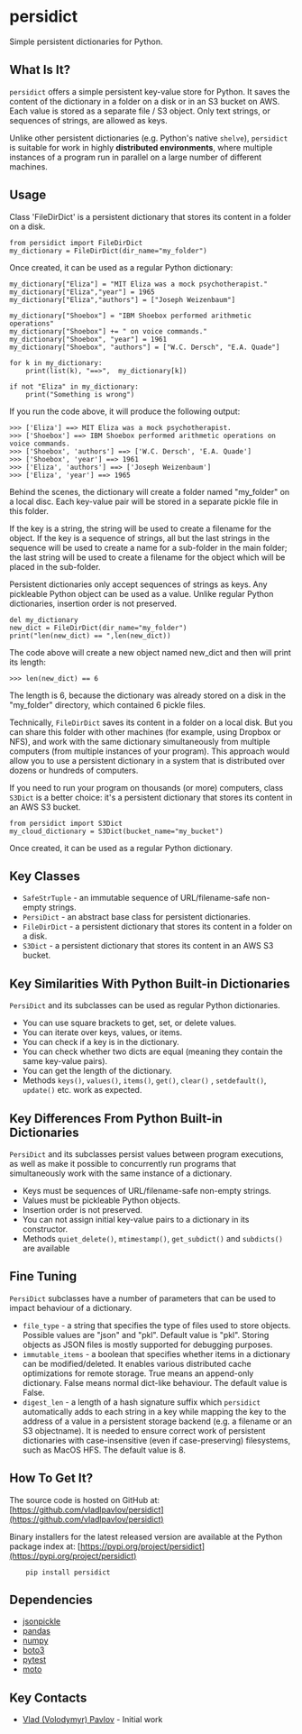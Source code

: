 # persidict

Simple persistent dictionaries for Python.

## What Is It?

`persidict` offers a simple persistent key-value store for Python. 
It saves the content of the dictionary in a folder on a disk 
or in an S3 bucket on AWS. Each value is stored as a separate file / S3 object.
Only text strings, or sequences of strings, are allowed as keys.

Unlike other persistent dictionaries (e.g. Python's native `shelve`), 
`persidict` is suitable for work in highly **distributed environments**, 
where multiple instances of a program run in parallel on 
a large number of different machines.

## Usage
Class 'FileDirDict' is a persistent dictionary that stores its content 
in a folder on a disk.

    from persidict import FileDirDict    
    my_dictionary = FileDirDict(dir_name="my_folder")

Once created, it can be used as a regular Python dictionary:

    my_dictionary["Eliza"] = "MIT Eliza was a mock psychotherapist."
    my_dictionary["Eliza","year"] = 1965
    my_dictionary["Eliza","authors"] = ["Joseph Weizenbaum"]
    
    my_dictionary["Shoebox"] = "IBM Shoebox performed arithmetic operations"
    my_dictionary["Shoebox"] += " on voice commands."
    my_dictionary["Shoebox", "year"] = 1961
    my_dictionary["Shoebox", "authors"] = ["W.C. Dersch", "E.A. Quade"]

    for k in my_dictionary:
        print(list(k), "==>",  my_dictionary[k])

    if not "Eliza" in my_dictionary:
        print("Something is wrong")

If you run the code above, it will produce the following output:

    >>> ['Eliza'] ==> MIT Eliza was a mock psychotherapist.
    >>> ['Shoebox'] ==> IBM Shoebox performed arithmetic operations on voice commands.
    >>> ['Shoebox', 'authors'] ==> ['W.C. Dersch', 'E.A. Quade']
    >>> ['Shoebox', 'year'] ==> 1961
    >>> ['Eliza', 'authors'] ==> ['Joseph Weizenbaum']
    >>> ['Eliza', 'year'] ==> 1965

Behind the scenes, the dictionary will create a folder named "my_folder" 
on a local disc. Each key-value pair will be stored in a separate pickle file 
in this folder. 

If the key is a string, the string will be used to create 
a filename for the object. If the key is a sequence of strings, 
all but the last strings in the sequence will be used to create a name 
for a sub-folder in the main folder; 
the last string will be used to create a filename for the object 
which will be placed in the sub-folder.

Persistent dictionaries only accept sequences 
of strings as keys. Any pickleable Python object can be used as a value. 
Unlike regular Python dictionaries, insertion order is not preserved.

    del my_dictionary
    new_dict = FileDirDict(dir_name="my_folder")
    print("len(new_dict) == ",len(new_dict))

The code above will create a new object named new_dict and then will
print its length: 

    >>> len(new_dict) == 6

The length is 6, because the dictionary was already stored on a disk 
in the "my_folder" directory, which contained 6 pickle files.

Technically, `FileDirDict` saves its content in a folder on a local disk. 
But you can share this folder with other machines 
(for example, using Dropbox or NFS), and work with the same dictionary 
simultaneously from multiple computers (from multiple instances of your program). 
This approach would allow you to use a persistent dictionary in 
a system that is distributed over dozens or hundreds of computers.

If you need to run your program on thousands (or more) computers, 
class `S3Dict` is a better choice: it's a persistent dictionary that 
stores its content in an AWS S3 bucket.

    from persidict import S3Dict
    my_cloud_dictionary = S3Dict(bucket_name="my_bucket")

Once created, it can be used as a regular Python dictionary.

## Key Classes

* `SafeStrTuple` - an immutable sequence of URL/filename-safe non-empty strings.
* `PersiDict` - an abstract base class for persistent dictionaries. 
* `FileDirDict` - a persistent dictionary that stores its content 
in a folder on a disk.
* `S3Dict` - a persistent dictionary that stores its content 
in an AWS S3 bucket.

## Key Similarities With Python Built-in Dictionaries

`PersiDict` and its subclasses can be used as regular Python dictionaries. 

* You can use square brackets to get, set, or delete values. 
* You can iterate over keys, values, or items. 
* You can check if a key is in the dictionary. 
* You can check whether two dicts are equal
(meaning they contain the same key-value pairs).
* You can get the length of the dictionary.
* Methods `keys()`, `values()`, `items()`, `get()`, `clear()`
, `setdefault()`, `update()` etc. work as expected.

## Key Differences From Python Built-in Dictionaries

`PersiDict` and its subclasses persist values between program executions, 
as well as make it possible to concurrently run programs 
that simultaneously work with the same instance of a dictionary.

* Keys must be sequences of URL/filename-safe non-empty strings.
* Values must be pickleable Python objects.
* Insertion order is not preserved.
* You can not assign initial key-value pairs to a dictionary in its constructor.
* Methods `quiet_delete()`, `mtimestamp()`, `get_subdict()` and `subdicts()` 
are available

## Fine Tuning

`PersiDict` subclasses have a number of parameters that can be used 
to impact behaviour of a dictionary. 

* `file_type` - a string that specifies the type of files used to store objects.
Possible values are "json" and "pkl". Default value is "pkl". 
Storing objects as JSON files is mostly supported for debugging purposes.
* `immutable_items` - a boolean that specifies whether items in a dictionary 
can be modified/deleted. It enables various distributed cache optimizations 
for remote storage. True means an append-only dictionary. 
False means normal dict-like behaviour. The default value is False. 
* `digest_len` - a length of a hash signature suffix which `persidict` 
automatically adds to each string in a key while mapping the key to 
the address of a value in a persistent storage backend 
(e.g. a filename or an S3 objectname). It is needed to ensure correct work
of persistent dictionaries with case-insensitive (even if case-preserving) 
filesystems, such as MacOS HFS. The default value is 8. 


## How To Get It?

The source code is hosted on GitHub at:
[https://github.com/vladlpavlov/persidict](https://github.com/vladlpavlov/persidict) 

Binary installers for the latest released version are available at the Python package index at:
[https://pypi.org/project/persidict](https://pypi.org/project/persidict)

        pip install persidict

## Dependencies

* [jsonpickle](https://jsonpickle.github.io)
* [pandas](https://pandas.pydata.org)
* [numpy](https://numpy.org)
* [boto3](https://boto3.readthedocs.io)
* [pytest](https://pytest.org)
* [moto](http://getmoto.org)

## Key Contacts

* [Vlad (Volodymyr) Pavlov](https://www.linkedin.com/in/vlpavlov/) - Initial work